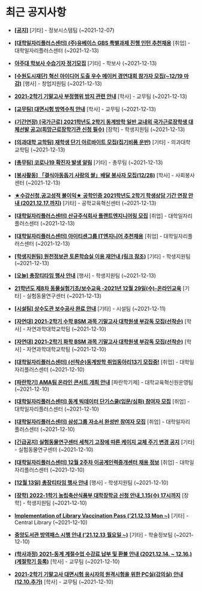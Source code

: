 # 최근 공지사항

* **[[공지]](http://ajou.ac.kr/kr/ajou/notice.do?mode=view&amp;articleNo=141548&amp;article.offset=0&amp;articleLimit=30)**
 [기타] - 정보시스템팀 (~2021-12-07)

* **[[대학일자리플러스센터] (주)유베이스 GBS 특별과제 진행 인턴 추천채용](http://ajou.ac.kr/kr/ajou/notice.do?mode=view&amp;articleNo=147805&amp;article.offset=0&amp;articleLimit=30)**
 [취업] - 대학일자리플러스센터 (~2021-12-13)

* **[아주대 학보사 수습기자 정기모집](http://ajou.ac.kr/kr/ajou/notice.do?mode=view&amp;articleNo=147802&amp;article.offset=0&amp;articleLimit=30)**
 [기타] - 학보사 (~2021-12-13)

* **[[수원도시재단] 혁신 아이디어 도출 우수 메이커 경연대회 참가자 모집(~12/19 마감)](http://ajou.ac.kr/kr/ajou/notice.do?mode=view&amp;articleNo=147801&amp;article.offset=0&amp;articleLimit=30)**
 [행사] - 창업지원팀 (~2021-12-13)

* **[2021-2학기 기말고사 부정행위 방지 관련 안내](http://ajou.ac.kr/kr/ajou/notice.do?mode=view&amp;articleNo=147799&amp;article.offset=0&amp;articleLimit=30)**
 [학사] - 교무팀 (~2021-12-13)

* **[[교무팀] 대면시험 방역수칙 안내](http://ajou.ac.kr/kr/ajou/notice.do?mode=view&amp;articleNo=147798&amp;article.offset=0&amp;articleLimit=30)**
 [학사] - 교무팀 (~2021-12-13)

* **[(기간연장) [국가근로] 2021학년도 2학기 동계방학 일반 교내외 국가근로장학생 대체선발 공고(희망근로장학기관 신청 필수)](http://ajou.ac.kr/kr/ajou/notice.do?mode=view&amp;articleNo=147786&amp;article.offset=0&amp;articleLimit=30)**
 [장학] - 학생지원팀 (~2021-12-13)

* **[[의과대학 교학팀] 재학생 단기 아르바이트 모집(집기비품 운반)](http://ajou.ac.kr/kr/ajou/notice.do?mode=view&amp;articleNo=147785&amp;article.offset=0&amp;articleLimit=30)**
 [기타] - 의과대학 교학팀 (~2021-12-13)

* **[[총무팀] 코로나19 확진자 발생 알림](http://ajou.ac.kr/kr/ajou/notice.do?mode=view&amp;articleNo=147709&amp;article.offset=0&amp;articleLimit=30)**
 [기타] - 총무팀 (~2021-12-13)

* **[[봉사활동] 「결식아동돕기 사랑의 쌀」배달 봉사자 모집(12/28)](http://ajou.ac.kr/kr/ajou/notice.do?mode=view&amp;articleNo=147656&amp;article.offset=0&amp;articleLimit=30)**
 [학사] - 사회봉사센터 (~2021-12-13)

* **[★수강신청,공고성적 불이익★ 공학인증 2021학년도 2학기 학생상담 기간 연장 안내 (2021.12.17.까지)](http://ajou.ac.kr/kr/ajou/notice.do?mode=view&amp;articleNo=147470&amp;article.offset=0&amp;articleLimit=30)**
 [기타] - 공학교육혁신센터 (~2021-12-13)

* **[[대학일자리플러스센터] 산규주식회사 플랜트엔지니어링 모집](http://ajou.ac.kr/kr/ajou/notice.do?mode=view&amp;articleNo=147441&amp;article.offset=0&amp;articleLimit=30)**
 [취업] - 대학일자리플러스센터 (~2021-12-13)

* **[[대학일자리플러스센터] 아이티센그룹 IT엔지니어 추천채용](http://ajou.ac.kr/kr/ajou/notice.do?mode=view&amp;articleNo=147386&amp;article.offset=0&amp;articleLimit=30)**
 [취업] - 대학일자리플러스센터 (~2021-12-13)

* **[[학생지원팀] 원천정보관 토론학습실 이용 재안내 (링크 참조)](http://ajou.ac.kr/kr/ajou/notice.do?mode=view&amp;articleNo=147278&amp;article.offset=0&amp;articleLimit=30)**
 [기타] - 학생지원팀 (~2021-12-13)

* **[[오늘] 총장티타임 행사 안내](http://ajou.ac.kr/kr/ajou/notice.do?mode=view&amp;articleNo=147272&amp;article.offset=0&amp;articleLimit=30)**
 [행사] - 학생지원팀 (~2021-12-13)

* **[21학년도 제8차 동물실험기초/보수교육 -2021년 12월 29일(수)-온라인교육](http://ajou.ac.kr/kr/ajou/notice.do?mode=view&amp;articleNo=147203&amp;article.offset=0&amp;articleLimit=30)**
 [기타] - 실험동물연구센터 (~2021-12-13)

* **[[시설팀] 상수도관 보수공사 완료 안내](http://ajou.ac.kr/kr/ajou/notice.do?mode=view&amp;articleNo=147199&amp;article.offset=0&amp;articleLimit=30)**
 [기타] - 시설팀 (~2021-12-11)

* **[[자연대] 2021-2학기 수학 BSM 과목 기말고사 대학원생 부감독 모집(선착순)](http://ajou.ac.kr/kr/ajou/notice.do?mode=view&amp;articleNo=147198&amp;article.offset=0&amp;articleLimit=30)**
 [학사] - 자연과학대학교학팀 (~2021-12-10)

* **[[자연대] 2021-2학기 화학 BSM 과목 기말고사 대학원생 부감독 모집(선착순)](http://ajou.ac.kr/kr/ajou/notice.do?mode=view&amp;articleNo=147196&amp;article.offset=0&amp;articleLimit=30)**
 [학사] - 자연과학대학교학팀 (~2021-12-10)

* **[[대학일자리플러스센터] (선착순)동계방학 취업동아리13기 모집중!](http://ajou.ac.kr/kr/ajou/notice.do?mode=view&amp;articleNo=147195&amp;article.offset=0&amp;articleLimit=30)**
 [취업] - 대학일자리플러스센터 (~2021-12-10)

* **[[파란학기] AMA팀 온라인 콘서트 개최 안내](http://ajou.ac.kr/kr/ajou/notice.do?mode=view&amp;articleNo=147193&amp;article.offset=0&amp;articleLimit=30)**
 [파란학기제] - 대학교육혁신원운영팀 (~2021-12-10)

* **[[대학일자리플러스센터] 동계 빅데이터 단기스쿨(입문/심화) 참여자 모집](http://ajou.ac.kr/kr/ajou/notice.do?mode=view&amp;articleNo=147190&amp;article.offset=0&amp;articleLimit=30)**
 [취업] - 대학일자리플러스센터 (~2021-12-10)

* **[[대학일자리플러스센터] 삼성그룹 자소서 완성반 참여자 모집](http://ajou.ac.kr/kr/ajou/notice.do?mode=view&amp;articleNo=147189&amp;article.offset=0&amp;articleLimit=30)**
 [취업] - 대학일자리플러스센터 (~2021-12-10)

* **[[긴급공지] 실험동물연구센터 세척기 고장에 따른 케이지 교체 주기 변경 공지](http://ajou.ac.kr/kr/ajou/notice.do?mode=view&amp;articleNo=147183&amp;article.offset=0&amp;articleLimit=30)**
 [기타] - 실험동물연구센터 (~2021-12-10)

* **[[대학일자리플러스센터] 12월 2주차 이공계인력중개센터 채용 정보](http://ajou.ac.kr/kr/ajou/notice.do?mode=view&amp;articleNo=147181&amp;article.offset=0&amp;articleLimit=30)**
 [취업] - 대학일자리플러스센터 (~2021-12-10)

* **[[12월 13일] 총장티타임 행사 안내](http://ajou.ac.kr/kr/ajou/notice.do?mode=view&amp;articleNo=147180&amp;article.offset=0&amp;articleLimit=30)**
 [행사] - 학생지원팀 (~2021-12-10)

* **[[장학] 2022-1학기 농립축산식품부 대학장학금 신청 안내_1.15(수) 17시까지](http://ajou.ac.kr/kr/ajou/notice.do?mode=view&amp;articleNo=147176&amp;article.offset=0&amp;articleLimit=30)**
 [장학] - 학생지원팀 (~2021-12-10)

* **[Implementation of Library Vaccination Pass (&#x27;21.12.13 Mon ~)](http://ajou.ac.kr/kr/ajou/notice.do?mode=view&amp;articleNo=147175&amp;article.offset=0&amp;articleLimit=30)**
 [기타] - Central Library (~2021-12-10)

* **[중앙도서관 방역패스 시행 안내 (&#x27;21.12.13 월요일 ~)](http://ajou.ac.kr/kr/ajou/notice.do?mode=view&amp;articleNo=147174&amp;article.offset=0&amp;articleLimit=30)**
 [기타] - 학술정보팀 (~2021-12-10)

* **[(학사과정) 2021-동계 계절수업 수강료 납부 및 환불 안내 (2021.12.14. ~ 12.16.)(계절학기 등록)](http://ajou.ac.kr/kr/ajou/notice.do?mode=view&amp;articleNo=147170&amp;article.offset=0&amp;articleLimit=30)**
 [학사] - 교무팀 (~2021-12-10)

* **[2021-2학기 기말고사 대면시험 응시자의 원격시험을 위한 PC실(강의실) 안내(12.10.추가)](http://ajou.ac.kr/kr/ajou/notice.do?mode=view&amp;articleNo=147166&amp;article.offset=0&amp;articleLimit=30)**
 [학사] - 교무팀 (~2021-12-10)
